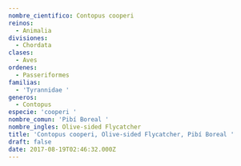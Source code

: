 ```yaml
---
nombre_cientifico: Contopus cooperi
reinos:
  - Animalia
divisiones:
  - Chordata
clases:
  - Aves
ordenes:
  - Passeriformes
familias:
  - 'Tyrannidae '
generos:
  - Contopus
especie: 'cooperi '
nombre_comun: 'Pibí Boreal '
nombre_ingles: Olive-sided Flycatcher
title: 'Contopus cooperi, Olive-sided Flycatcher, Pibí Boreal '
draft: false
date: 2017-08-19T02:46:32.000Z
---
```


